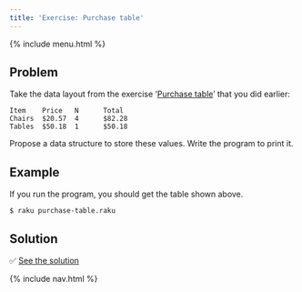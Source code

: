 ```yaml
---
title: 'Exercise: Purchase table'
---
```


{% include menu.html %}

## Problem

Take the data layout from the exercise ‘[Purchase table](/essentials/strings/exercises/purchase-table)’ that you did earlier:

    Item    Price   N      Total
    Chairs  $20.57  4      $82.28
    Tables  $50.18  1      $50.18

Propose a data structure to store these values. Write the program to print it.

## Example

If you run the program, you should get the table shown above.

```console
$ raku purchase-table.raku
```

## Solution

✅ [See the solution](solution)

{% include nav.html %}
